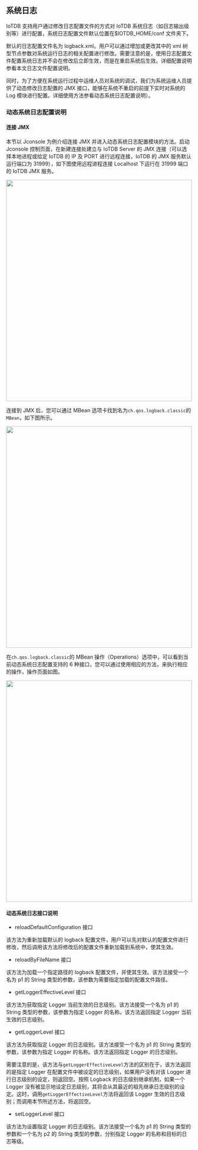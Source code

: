 <!--

    Licensed to the Apache Software Foundation (ASF) under one
    or more contributor license agreements.  See the NOTICE file
    distributed with this work for additional information
    regarding copyright ownership.  The ASF licenses this file
    to you under the Apache License, Version 2.0 (the
    "License"); you may not use this file except in compliance
    with the License.  You may obtain a copy of the License at
    
        http://www.apache.org/licenses/LICENSE-2.0
    
    Unless required by applicable law or agreed to in writing,
    software distributed under the License is distributed on an
    "AS IS" BASIS, WITHOUT WARRANTIES OR CONDITIONS OF ANY
    KIND, either express or implied.  See the License for the
    specific language governing permissions and limitations
    under the License.

-->

## 系统日志

IoTDB 支持用户通过修改日志配置文件的方式对 IoTDB 系统日志（如日志输出级别等）进行配置，系统日志配置文件默认位置在$IOTDB_HOME/conf 文件夹下。

默认的日志配置文件名为 logback.xml。用户可以通过增加或更改其中的 xml 树型节点参数对系统运行日志的相关配置进行修改。需要注意的是，使用日志配置文件配置系统日志并不会在修改后立即生效，而是在重启系统后生效。详细配置说明参看本文日志文件配置说明。

同时，为了方便在系统运行过程中运维人员对系统的调试，我们为系统运维人员提供了动态修改日志配置的 JMX 接口，能够在系统不重启的前提下实时对系统的 Log 模块进行配置。详细使用方法参看动态系统日志配置说明）。

### 动态系统日志配置说明

#### 连接 JMX

本节以 Jconsole 为例介绍连接 JMX 并进入动态系统日志配置模块的方法。启动 Jconsole 控制页面，在新建连接处建立与 IoTDB Server 的 JMX 连接（可以选择本地进程或给定 IoTDB 的 IP 及 PORT 进行远程连接，IoTDB 的 JMX 服务默认运行端口为 31999），如下图使用远程进程连接 Localhost 下运行在 31999 端口的 IoTDB JMX 服务。

<img style="width:100%; max-width:800px; max-height:600px; margin-left:auto; margin-right:auto; display:block;" src="https://user-images.githubusercontent.com/13203019/51577195-f94d7500-1ef3-11e9-999a-b4f67055d80e.png">

连接到 JMX 后，您可以通过 MBean 选项卡找到名为`ch.qos.logback.classic`的`MBean`，如下图所示。

<img style="width:100%; max-width:800px; max-height:600px; margin-left:auto; margin-right:auto; display:block;" src="https://user-images.githubusercontent.com/13203019/51577204-fe122900-1ef3-11e9-9e89-2eb1d46e24b8.png">

在`ch.qos.logback.classic`的 MBean 操作（Operations）选项中，可以看到当前动态系统日志配置支持的 6 种接口，您可以通过使用相应的方法，来执行相应的操作，操作页面如图。

<img style="width:100%; max-width:800px; max-height:600px; margin-left:auto; margin-right:auto; display:block;" src="https://user-images.githubusercontent.com/13203019/51577216-09fdeb00-1ef4-11e9-9005-542ad7d9e9e0.png">

#### 动态系统日志接口说明

* reloadDefaultConfiguration 接口

该方法为重新加载默认的 logback 配置文件，用户可以先对默认的配置文件进行修改，然后调用该方法将修改后的配置文件重新加载到系统中，使其生效。

* reloadByFileName 接口

该方法为加载一个指定路径的 logback 配置文件，并使其生效。该方法接受一个名为 p1 的 String 类型的参数，该参数为需要指定加载的配置文件路径。

* getLoggerEffectiveLevel 接口

该方法为获取指定 Logger 当前生效的日志级别。该方法接受一个名为 p1 的 String 类型的参数，该参数为指定 Logger 的名称。该方法返回指定 Logger 当前生效的日志级别。

* getLoggerLevel 接口

该方法为获取指定 Logger 的日志级别。该方法接受一个名为 p1 的 String 类型的参数，该参数为指定 Logger 的名称。该方法返回指定 Logger 的日志级别。

需要注意的是，该方法与`getLoggerEffectiveLevel`方法的区别在于，该方法返回的是指定 Logger 在配置文件中被设定的日志级别，如果用户没有对该 Logger 进行日志级别的设定，则返回空。按照 Logback 的日志级别继承机制，如果一个 Logger 没有被显示地设定日志级别，其将会从其最近的祖先继承日志级别的设定。这时，调用`getLoggerEffectiveLevel`方法将返回该 Logger 生效的日志级别；而调用本节所述方法，将返回空。

* setLoggerLevel 接口

该方法为设置指定 Logger 的日志级别。该方法接受一个名为 p1 的 String 类型的参数和一个名为 p2 的 String 类型的参数，分别指定 Logger 的名称和目标的日志等级。
